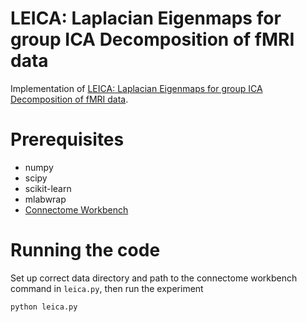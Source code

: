 # LEICA: Laplacian Eigenmaps for group ICA Decomposition of fMRI data
Implementation of [LEICA: Laplacian Eigenmaps for group ICA Decomposition of fMRI data](https://www.sciencedirect.com/science/article/pii/S1053811917310406).

# Prerequisites
* numpy
* scipy
* scikit-learn
* mlabwrap
* [Connectome Workbench](https://www.humanconnectome.org/software/connectome-workbench)

# Running the code
Set up correct data directory and path to the connectome workbench command in `leica.py`, then run the experiment
```
python leica.py
```
